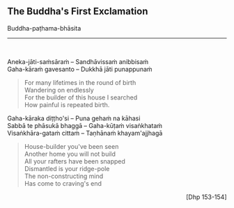 ## The Buddha's First Exclamation<a id="buddhas-first-exclamation"></a>
Buddha-paṭhama-bhāsita

---
<br>

Aneka-jāti-saṁsāraṁ – Sandhāvissaṁ anibbisaṁ\
Gaha-kāraṁ gavesanto – Dukkhā jāti punappunaṁ

<div class="english">

> For many lifetimes in the round of birth\
> Wandering on endlessly\
> For the builder of this house I searched\
> How painful is repeated birth.

</div>

Gaha-kāraka diṭṭho'si – Puna gehaṁ na kāhasi\
Sabbā te phāsukā bhaggā – Gaha-kūṭaṁ visaṅkhataṁ\
Visaṅkhāra-gataṁ cittaṁ – Taṇhānaṁ khayam'ajjhagā

<div class="english">

> House-builder you've been seen\
> Another home you will not build\
> All your rafters have been snapped\
> Dismantled is your ridge-pole\
> The non-constructing mind\
> Has come to craving's end

</div>

<p style="text-align:right;">[Dhp 153-154]</p>
